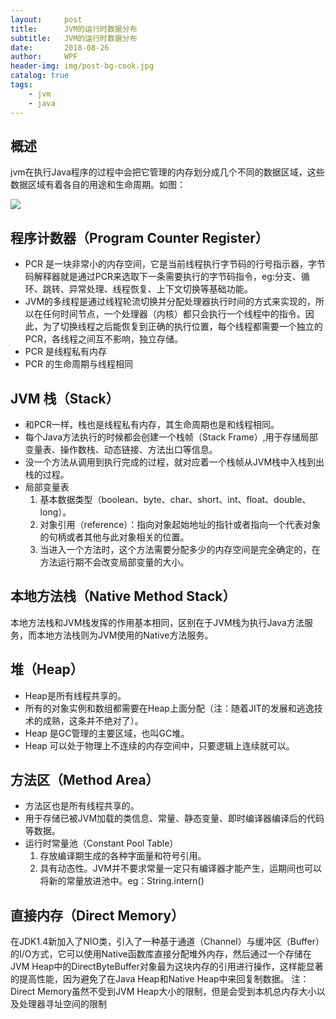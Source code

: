 ```yaml
---
layout:     post
title:      JVM的运行时数据分布
subtitle:   JVM的运行时数据分布
date:       2018-08-26
author:     WPF
header-img: img/post-bg-cook.jpg
catalog: true
tags:
    - jvm
    - java
---
```


## 概述
jvm在执行Java程序的过程中会把它管理的内存划分成几个不同的数据区域，这些数据区域有着各自的用途和生命周期。如图：

![](https://segmentfault.com/img/bVkZat)

## 程序计数器（Program Counter Register）
- PCR 是一块非常小的内存空间，它是当前线程执行字节码的行号指示器，字节码解释器就是通过PCR来选取下一条需要执行的字节码指令，eg:分支、循环、跳转、异常处理、线程恢复、上下文切换等基础功能。
- JVM的多线程是通过线程轮流切换并分配处理器执行时间的方式来实现的，所以在任何时间节点，一个处理器（内核）都只会执行一个线程中的指令。因此，为了切换线程之后能恢复到正确的执行位置，每个线程都需要一个独立的PCR，各线程之间互不影响，独立存储。
- PCR 是线程私有内存
- PCR 的生命周期与线程相同

## JVM 栈（Stack）
- 和PCR一样，栈也是线程私有内存，其生命周期也是和线程相同。
- 每个Java方法执行的时候都会创建一个栈帧（Stack Frame）,用于存储局部变量表、操作数栈、动态链接、方法出口等信息。
- 没一个方法从调用到执行完成的过程，就对应着一个栈帧从JVM栈中入栈到出栈的过程。
- 局部变量表
    1. 基本数据类型（boolean、byte、char、short、int、float、double、long）。
    2. 对象引用（reference）：指向对象起始地址的指针或者指向一个代表对象的句柄或者其他与此对象相关的位置。
    3. 当进入一个方法时，这个方法需要分配多少的内存空间是完全确定的，在方法运行期不会改变局部变量的大小。
    
## 本地方法栈（Native Method Stack）
本地方法栈和JVM栈发挥的作用基本相同，区别在于JVM栈为执行Java方法服务，而本地方法栈则为JVM使用的Native方法服务。

## 堆（Heap）
- Heap是所有线程共享的。
- 所有的对象实例和数组都需要在Heap上面分配（注：随着JIT的发展和逃逸技术的成熟，这条并不绝对了）。
- Heap 是GC管理的主要区域，也叫GC堆。
- Heap 可以处于物理上不连续的内存空间中，只要逻辑上连续就可以。

## 方法区（Method Area）
- 方法区也是所有线程共享的。
- 用于存储已被JVM加载的类信息、常量、静态变量、即时编译器编译后的代码等数据。
- 运行时常量池（Constant Pool Table）
    1. 存放编译期生成的各种字面量和符号引用。
    2. 具有动态性。JVM并不要求常量一定只有编译器才能产生，运期间也可以将新的常量放进池中。eg：String.intern()

## 直接内存（Direct Memory）
在JDK1.4新加入了NIO类，引入了一种基于通道（Channel）与缓冲区（Buffer）的I/O方式，它可以使用Native函数库直接分配堆外内存，然后通过一个存储在JVM Heap中的DirectByteBuffer对象最为这块内存的引用进行操作，这样能显著的提高性能，因为避免了在Java Heap和Native Heap中来回复制数据。
注：Direct Memory虽然不受到JVM Heap大小的限制，但是会受到本机总内存大小以及处理器寻址空间的限制

